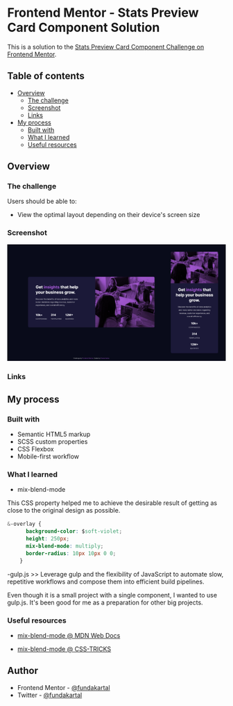 # Frontend Mentor - Stats Preview Card Component Solution

This is a solution to the [Stats Preview Card Component Challenge on Frontend Mentor](https://www.frontendmentor.io/challenges/stats-preview-card-component-8JqbgoU62).

## Table of contents

- [Overview](#overview)
  - [The challenge](#the-challenge)
  - [Screenshot](#screenshot)
  - [Links](#links)
- [My process](#my-process)
  - [Built with](#built-with)
  - [What I learned](#what-i-learned)
  - [Useful resources](#useful-resources)

## Overview

### The challenge

Users should be able to:

- View the optimal layout depending on their device's screen size

### Screenshot

![screenshot](./images/screenshot.png)

### Links

## My process

### Built with

- Semantic HTML5 markup
- SCSS custom properties
- CSS Flexbox
- Mobile-first workflow

### What I learned

- mix-blend-mode 

This CSS property helped me to achieve the desirable result of getting as close to the original design as possible.

```css
&-overlay {
      background-color: $soft-violet;
      height: 250px;
      mix-blend-mode: multiply;
      border-radius: 10px 10px 0 0;
    }
```

-gulp.js >> Leverage gulp and the flexibility of JavaScript to automate slow, repetitive workflows and compose them into efficient build pipelines.

Even though it is a small project with a single component, I wanted to use gulp.js. It's been good for me as a preparation for other big projects.

### Useful resources

- [mix-blend-mode @ MDN Web Docs](https://developer.mozilla.org/en-US/docs/Web/CSS/mix-blend-mode)

- [mix-blend-mode @ CSS-TRICKS](https://css-tricks.com/almanac/properties/m/mix-blend-mode/)


## Author

- Frontend Mentor - [@fundakartal](https://www.frontendmentor.io/profile/fundakartal)
- Twitter - [@fundakartal](https://twitter.com/fundakartaI)